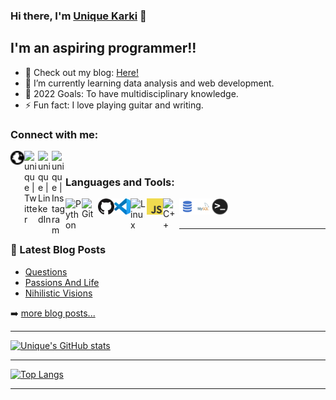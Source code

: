 ### Hi there, I'm [Unique Karki][website] 👋

## I'm an aspiring programmer!!

- 🔭 Check out my blog: [Here!][website]
- 🌱 I’m currently learning data analysis and web development.
- 🥅 2022 Goals: To have multidisciplinary knowledge.
- ⚡ Fun fact: I love playing guitar and writing.

### Connect with me:

[<img align="left" alt="unique" width="22px" src="https://raw.githubusercontent.com/iconic/open-iconic/master/svg/globe.svg" />][website]
[<img align="left" alt="unique | Twitter" width="22px" src="https://cdn.jsdelivr.net/npm/simple-icons@v3/icons/twitter.svg" />][twitter]
[<img align="left" alt="unique | LinkedIn" width="22px" src="https://cdn.jsdelivr.net/npm/simple-icons@v3/icons/linkedin.svg" />][linkedin]
[<img align="left" alt="unique | Instagram" width="22px" src="https://cdn.jsdelivr.net/npm/simple-icons@v3/icons/instagram.svg" />][instagram]

<br />

### Languages and Tools:

<img align="left" alt="Python" width="26px" src="https://raw.githubusercontent.com/jmnote/z-icons/master/svg/python.svg" />
<img align="left" alt="Git" width="26px" src="https://raw.githubusercontent.com/jmnote/z-icons/master/svg/git.svg" />
<img align="left" alt="GitHub" width="26px" src="https://raw.githubusercontent.com/github/explore/78df643247d429f6cc873026c0622819ad797942/topics/github/github.png" />
<img align="left" alt="Visual Studio Code" width="26px" src="https://raw.githubusercontent.com/github/explore/80688e429a7d4ef2fca1e82350fe8e3517d3494d/topics/visual-studio-code/visual-studio-code.png" />
<img align="left" alt="Linux" width="26px" src="https://camo.githubusercontent.com/875b2967090ac970937698e92e1bfeefdc6168b9afb428aabfe321e19d549d74/68747470733a2f2f6564656e742e6769746875622e696f2f537570657254696e7949636f6e732f696d616765732f7376672f6c696e75782e737667" />
<img align="left" alt="JavaScript" width="26px" src="https://raw.githubusercontent.com/github/explore/80688e429a7d4ef2fca1e82350fe8e3517d3494d/topics/javascript/javascript.png" />
<img align="left" alt="C++" width="26px" src="https://camo.githubusercontent.com/1141fa873ae7371cd6b723fef0cd57ca14923123983844571416854b7f5e8fb6/68747470733a2f2f6564656e742e6769746875622e696f2f537570657254696e7949636f6e732f696d616765732f7376672f63706c7573706c75732e737667" />
<img align="left" alt="SQL" width="26px" src="https://raw.githubusercontent.com/github/explore/80688e429a7d4ef2fca1e82350fe8e3517d3494d/topics/sql/sql.png" />
<img align="left" alt="MySQL" width="26px" src="https://raw.githubusercontent.com/github/explore/80688e429a7d4ef2fca1e82350fe8e3517d3494d/topics/mysql/mysql.png" />
<img align="left" alt="Terminal" width="26px" src="https://raw.githubusercontent.com/github/explore/80688e429a7d4ef2fca1e82350fe8e3517d3494d/topics/terminal/terminal.png" />
<br />
<br />

---

### 📕 Latest Blog Posts

- [Questions](https://uniquekarki.com.np/2021/07/questions/)
- [Passions And Life](https://uniquekarki.com.np/2021/05/passions/)
- [Nihilistic Visions](https://uniquekarki.com.np/2021/04/nihilistic-visions/)

➡️ [more blog posts...](https://uniquekarki.com.np)

---

[![Unique's GitHub stats](https://github-readme-stats.vercel.app/api?username=uniquekarki&show_icons=true&theme=radical)](https://github-readme-stats.vercel.app/api?username=uniquekarki)

---

[![Top Langs](https://github-readme-stats.vercel.app/api/top-langs/?username=uniquekarki&layout=compact&theme=radical)](https://github-readme-stats.vercel.app/api/top-langs/?username=uniquekarki&layout=compact&theme=radical)

---

[website]: https://uniquekarki.com.np
[twitter]: https://twitter.com/karki_nick
[instagram]: https://instagram.com/karki_nick
[linkedin]: https://linkedin.com/in/unique-karki
